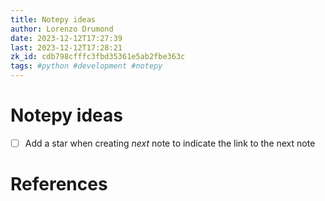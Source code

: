 ```yaml
---
title: Notepy ideas
author: Lorenzo Drumond
date: 2023-12-12T17:27:39
last: 2023-12-12T17:28:21
zk_id: cdb798cfffc3fbd35361e5ab2fbe363c
tags: #python #development #notepy
---
```



# Notepy ideas

- [ ] Add a star when creating _next_ note to indicate the link to the next note

# References
